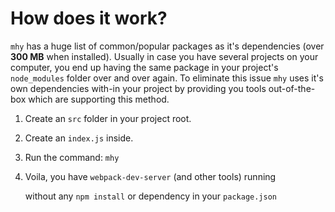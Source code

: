 # How does it work?

`mhy` has a huge list of common/popular packages as it's dependencies \(over **300 MB** when installed\). Usually in case you have several projects on your computer, you end up having the same package in your project's `node_modules` folder over and over again. To eliminate this issue `mhy` uses it's own dependencies with-in your project by providing you tools out-of-the-box which are supporting this method.

1. Create an `src` folder in your project root.
2. Create an `index.js` inside.
3. Run the command: `mhy`
4. Voila, you have `webpack-dev-server` \(and other tools\) running

   without any `npm install` or dependency in your `package.json`


